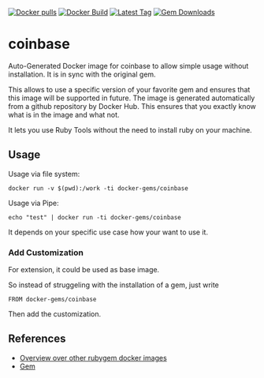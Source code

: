 [![Docker pulls](https://img.shields.io/docker/pulls/rubygem/coinbase.svg)](https://hub.docker.com/r/rubygem/coinbase/)
[![Docker Build](https://img.shields.io/docker/automated/rubygem/coinbase.svg)](https://hub.docker.com/r/rubygem/coinbase/)
[![Latest Tag](https://img.shields.io/github/tag/docker-rubygem/coinbase.svg)](https://hub.docker.com/r/rubygem/coinbase/)
[![Gem Downloads](https://img.shields.io/gem/dt/coinbase.svg)](https://rubygems.org/gems/coinbase/)
# coinbase

Auto-Generated Docker image for coinbase to allow simple usage without installation.
It is in sync with the original gem.

This allows to use a specific version of your favorite gem and ensures that this image will be supported in future.
The image is generated automatically from a github repository by Docker Hub.
This ensures that you exactly know what is in the image and what not.

It lets you use Ruby Tools without the need to install ruby on your machine.

## Usage

Usage via file system:

`docker run -v $(pwd):/work -ti docker-gems/coinbase`

Usage via Pipe:

`echo "test" | docker run -ti docker-gems/coinbase`

It depends on your specific use case how your want to use it.

### Add Customization

For extension, it could be used as base image.

So instead of struggeling with the installation of a gem, just write

`FROM docker-gems/coinbase`

Then add the customization.

## References

 - [Overview over other rubygem docker images](https://github.com/thinkbot/docker-rubygem)
 - [Gem](https://rubygems.org/gems/coinbase/)
